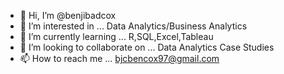 - 👋 Hi, I’m @benjibadcox
- 👀 I’m interested in ... Data Analytics/Business Analytics
- 🌱 I’m currently learning ... R,SQL,Excel,Tableau
- 💞️ I’m looking to collaborate on ... Data Analytics Case Studies
- 📫 How to reach me ... bjcbencox97@gmail.com

<!---
benjibadcox/benjibadcox is a ✨ special ✨ repository because its `README.md` (this file) appears on your GitHub profile.
You can click the Preview link to take a look at your changes.
--->
